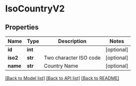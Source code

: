 # IsoCountryV2

## Properties
Name | Type | Description | Notes
------------ | ------------- | ------------- | -------------
**id** | **int** |  | [optional] 
**iso2** | **str** | Two character ISO code | [optional] 
**name** | **str** | Country Name | [optional] 

[[Back to Model list]](../README.md#documentation-for-models) [[Back to API list]](../README.md#documentation-for-api-endpoints) [[Back to README]](../README.md)

